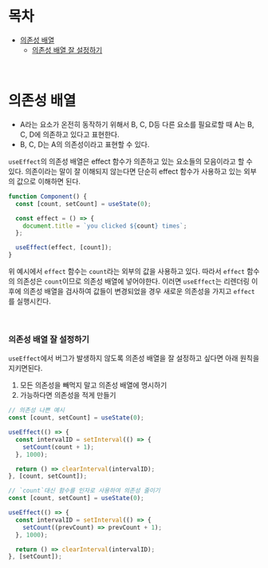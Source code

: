 # 목차

- [의존성 배열](#의존성-배열)
  - [의존성 배열 잘 설정하기](#의존성-배열-잘-설정하기)

<br>

# 의존성 배열

- A라는 요소가 온전히 동작하기 위해서 B, C, D등 다른 요소를 필요로할 때 A는 B, C, D에 의존하고 있다고 표현한다.
- B, C, D는 A의 의존성이라고 표현할 수 있다.

`useEffect`의 의존성 배열은 effect 함수가 의존하고 있는 요소들의 모음이라고 할 수 있다. 의존이라는 말이 잘 이해되지 않는다면 단순히 effect 함수가 사용하고 있는 외부의 값으로 이해하면 된다.

```javascript
function Component() {
  const [count, setCount] = useState(0);

  const effect = () => {
    document.title = `you clicked ${count} times`;
  };

  useEffect(effect, [count]);
}
```

위 예시에서 `effect` 함수는 `count`라는 외부의 값을 사용하고 있다. 따라서 `effect` 함수의 의존성은 `count`이므로 의존성 배열에 넣어야한다. 이러면 `useEffect`는 리렌더링 이후에 의존성 배열을 검사하여 값들이 변경되었을 경우 새로운 의존성을 가지고 `effect`를 실행시킨다.

<br>

### 의존성 배열 잘 설정하기

`useEffect`에서 버그가 발생하지 않도록 의존성 배열을 잘 설정하고 싶다면 아래 원칙을 지키면된다.

1. 모든 의존성을 빼먹지 말고 의존성 배열에 명시하기
2. 가능하다면 의존성을 적게 만들기

```javascript
// 의존성 나쁜 예시
const [count, setCount] = useState(0);

useEffect(() => {
  const intervalID = setInterval(() => {
    setCount(count + 1);
  }, 1000);

  return () => clearInterval(intervalID);
}, [count, setCount]);
```

```javascript
// `count`대신 함수를 인자로 사용하여 의존성 줄이기
const [count, setCount] = useState(0);

useEffect(() => {
  const intervalID = setInterval(() => {
    setCount((prevCount) => prevCount + 1);
  }, 1000);

  return () => clearInterval(intervalID);
}, [setCount]);
```
